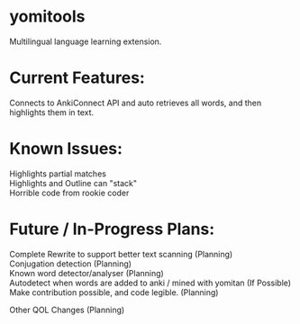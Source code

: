 # yomitools
Multilingual language learning extension. <br />

# Current Features:
Connects to AnkiConnect API and auto retrieves all words, and then highlights them in text.<br />

# Known Issues:
Highlights partial matches <br />
Highlights and Outline can "stack" <br />
Horrible code from rookie coder<br />

# Future / In-Progress  Plans:
Complete Rewrite to support better text scanning (Planning)<br />
Conjugation detection (Planning)<br />
Known word detector/analyser (Planning)<br />
Autodetect when words are added to anki / mined with yomitan (If Possible)<br />
Make contribution possible, and code legible. (Planning) <br />

Other QOL Changes (Planning)<br />
<br />
